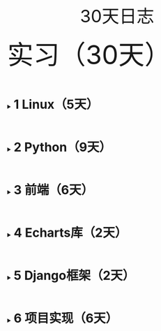 <center style="font-size: 40px;">30天日志</center>

<font style="font-size: 60px;">实习（30天）</font>

<details><summary><h1 style="display: inline-block">1 Linux（5天）</h1></summary>
    <details style="margin:10px 10px 10px 80px"><summary><h2 style="display: inline-block">1-1 操作系统（1天）</h2></summary>
        1、认识操作系统<br/>
        2、操作系统的发展与现状<br/>
        3、Linux操作系统概述<br/>
    </details>
    <details style="margin:10px 10px 10px 80px"><summary><h2 style="display: inline-block">1-2 Linux操作基础（1天）</h2></summary>
        1、Linux基本操作(登录、修改口令、退出、系统的关闭与重启)<br/>
        2、Linux命令<br/>
        3、Linux文件操作<br/>
        4、输入输出重定向<br/>
    </details>
    <details style="margin:10px 10px 10px 80px"><summary><h2 style="display: inline-block">1-3 vi文本编辑器（1天）</h2></summary>
        1、vi文本编辑器概述<br/>
        2、vi基本命令<br/>
        3、vi常用末行命令<br/>
    </details>
    <details style="margin:10px 10px 10px 80px"><summary><h2 style="display: inline-block">1-4 C语言基础（1天）</h2></summary>
        1、变量与常量<br/>
        2、运算符<br/>
        3、输入与输出<br/>
        4、一维数组<br/>
    </details>
    <details style="margin:10px 10px 10px 80px"><summary><h2 style="display: inline-block">1-5 C语言应用（1天）</h2></summary>
        1、字符数组与字符串<br/>
        2、函数 <br/>
    </details>
</details>

<details><summary><h1 style="display: inline-block">2 Python（9天）</h1></summary>
    <details style="margin:10px 10px 10px 80px"><summary><h2 style="display: inline-block">2-1 Python基础（2天）</h2></summary>
        <details style="margin:10px 10px 10px 80px"><summary><h3 style="display: inline-block">2-1-1 安装软件，知识回顾（1天）</h3></summary>
            1、环境下载与配置Anaconda，Vscode下载与配置，初步熟悉Vscode<br/>
            2、讲 Python基础知识回顾：<br/>
                &emsp;&emsp;&emsp;&emsp;输入（input）、输出（print）、常量与变量、基础的数据类型（整型、浮点型、字符串、布尔型）、运算符（算术运算符、关系运算符、赋值运算符、逻辑运算符、成员运算符、身份运算符）、选择结构（条件表达式、逻辑表达式、if语句）、循环结构（while语句、for语句、range函数）
        </details>
        <details style="margin:10px 10px 10px 80px"><summary><h3 style="display: inline-block">2-1-2 Python基础（1天）</h3></summary>
            基础数据结构（列表、字符串、字典、集合、日期和时间）
        </details>
    </details>
    <details style="margin:10px 10px 10px 80px"><summary><h2 style="display: inline-block">2-2 爬虫（1天）</h2></summary>
        1、Requests库的安装和配置，爬虫环境配置，爬虫代码<br/>
        2、Python 爬虫介绍（https://www.runoob.com/w3cnote/python-spider-intro.html）<br/>
        3、Python requests 模块（https://www.runoob.com/python3/python-requests.html）<br/>
    </details>
    <details style="margin:10px 10px 10px 80px"><summary><h2 style="display: inline-block">2-3 数据预处理（2天）</h2></summary>
        1. 数据清洗：<br/>
           &emsp;&emsp;&emsp;&emsp;删除重复记录<br/>
           &emsp;&emsp;&emsp;&emsp;处理缺失值（删除或填充）<br/>
           &emsp;&emsp;&emsp;&emsp;修正数据错误<br/>
        2. 数据转换：<br/>
           &emsp;&emsp;&emsp;&emsp;数据类型转换（如字符串转数值）<br/>
           &emsp;&emsp;&emsp;&emsp;特征缩放（标准化或归一化）<br/>
           &emsp;&emsp;&emsp;&emsp;编码类别数据（独热编码、标签编码）<br/>
        3. 特征工程：<br/>
           &emsp;&emsp;&emsp;&emsp;特征构造（创建新特征）<br/>
           &emsp;&emsp;&emsp;&emsp;特征选择（移除无关特征）<br/>
           &emsp;&emsp;&emsp;&emsp;降维（如使用PCA减少特征数量）<br/>
        4. 数据整合：<br/>
           &emsp;&emsp;&emsp;&emsp;合并不同数据源<br/>
           &emsp;&emsp;&emsp;&emsp;数据分组与聚合<br/>
        5. 异常值处理：<br/>
           &emsp;&emsp;&emsp;&emsp;检测并处理异常值<br/>
    </details>
    <details style="margin:10px 10px 10px 80px"><summary><h2 style="display: inline-block">2-4 数据分析（2天）</h2></summary>
        Pandas库下载与安装<br/>
        Pandas（https://www.runoob.com/pandas/pandas-tutorial.html）<br/>
        Pandas DataFrame（https://www.runoob.com/pandas/pandas-dataframe.html）<br/>
        matplotlib（https://www.runoob.com/matplotlib/matplotlib-tutorial.html）<br/>
    </details>
    <details style="margin:10px 10px 10px 80px"><summary><h2 style="display: inline-block">2-5 数据可视化（2天）</h2></summary>
        数据可视化 Pandas + matplotlib<br/>
        数据可视化---大屏制作</br>
        大屏的综合制作，前端的H5(https://www.runoob.com/html/html5-intro.html)，css3(https://www.runoob.com/css3/css3-tutorial.html)
    </details>
</details>

<details><summary><h1 style="display: inline-block">3 前端（6天）</h1></summary>
    <details style="margin:10px 10px 10px 80px"><summary><h2 style="display: inline-block">3-1 HTML（2天）</h2></summary>
        01什么是前端？.pdf<br/>
        &emsp;&emsp;&emsp;&emsp;软件的分类、客户端和服务器、网页和浏览器、网页的构成<br/>
        02HTML简介.pdf<br/>
        &emsp;&emsp;&emsp;&emsp;超文本标记语言，HTML+JS+CSS<br/>
        03HTML注释.pdf<br/>
        &emsp;&emsp;&emsp;&emsp;单行注释，多行注释<br/>
        04HTML格式及分类.pdf<br/>
        &emsp;&emsp;&emsp;&emsp;按形式分类（双标签、单标签）<br/>
        &emsp;&emsp;&emsp;&emsp;按结构分类（块级元素、内联元素（行内元素））<br/>
        05HTML表格.pdf<br/>
        &emsp;&emsp;&emsp;&emsp;表格table、标题caption、表头th、行tr、单元格td<br/>
        &emsp;&emsp;&emsp;&emsp;单元格的合并（跨行合并rowspan、跨列合并colspan）<br/>
        06HTML表单.pdf<br/>
        &emsp;&emsp;&emsp;&emsp;表单（用户text，密码password，邮箱email，单选radio，多选checkbox，文本域textarea，下拉菜单select）<br/>
        &emsp;&emsp;&emsp;&emsp;表单的get,post(post更安全)<br/>
    </details>
    <details style="margin:10px 10px 10px 80px"><summary><h2 style="display: inline-block">3-2 JS（2天）</h2></summary>
        JS
    </details>
    <details style="margin:10px 10px 10px 80px"><summary><h2 style="display: inline-block">3-3 CSS（2天）</h2></summary>
        01CSS是什么<br/>
        04CSS字体<br/>
        05CSS背景和元素<br/>
        07CSS边框<br/>
        08CSS浮动<br/>
    </details>
</details>

<details><summary><h1 style="display: inline-block">4 Echarts库（2天）</h1></summary>
    Apache ECharts(https://echarts.apache.org/zh/index.html )
</details>

<details><summary><h1 style="display: inline-block">5 Django框架（2天）</h1></summary>
    Django 教程(https://www.runoob.com/django/django-tutorial.html )<br/>
    Django 文档(https://www.runoob.com/django/django-tutorial.html )
</details>

<details><summary><h1 style="display: inline-block">6 项目实现（6天）</h1></summary>
项目参考链接：https://www.jb51.net/article/233174.htm
    <details style="margin:10px 10px 10px 80px"><summary><h2 style="display: inline-block">6-1 数据爬取（1天）</h2></summary>
        对（https://xian.8684.cn/ ）西安的公交站信息进行爬取，保存到文件
    </details>
    <details style="margin:10px 10px 10px 80px"><summary><h2 style="display: inline-block">6-2 数据预处理（1天）</h2></summary>
        公交站点的经纬度
    </details>
    <details style="margin:10px 10px 10px 80px"><summary><h2 style="display: inline-block">6-3 数据可视化（2天）</h2></summary>
          [Python 实践 | 城市公交网络分析与可视化_基于python的城市公交网络-CSDN博客](https://blog.csdn.net/fyfugoyfa/article/details/113927858)
            <details style="margin:10px 10px 10px 80px"><summary><h2 style="display: inline-block">6-3-1 数据可视化（1天）</h2></summary>
            柱状图、散点图
        </details>
        <details style="margin:10px 10px 10px 80px"><summary><h2 style="display: inline-block">6-3-2 地图可视化（1天）</h2></summary>
           地图
        </details>
    </details>
    <details style="margin:10px 10px 10px 80px"><summary><h2 style="display: inline-block">6-4 项目完善（1天）</h2></summary>
        优化地图数据、做PPT
    </details>
    <details style="margin:10px 10px 10px 80px"><summary><h2 style="display: inline-block">6-5 答辩（1天）</h2></summary>
        答辩
    </details>
</details>
